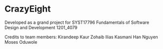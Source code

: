 # CrazyEight

Developed as a grand project for SYST17796 Fundamentals of Software Design and Development 1201_4079

Credits to team members:
Kirandeep Kaur
Zohaib Ilias Kasmani
Han Nguyen
Moses Oduwole

